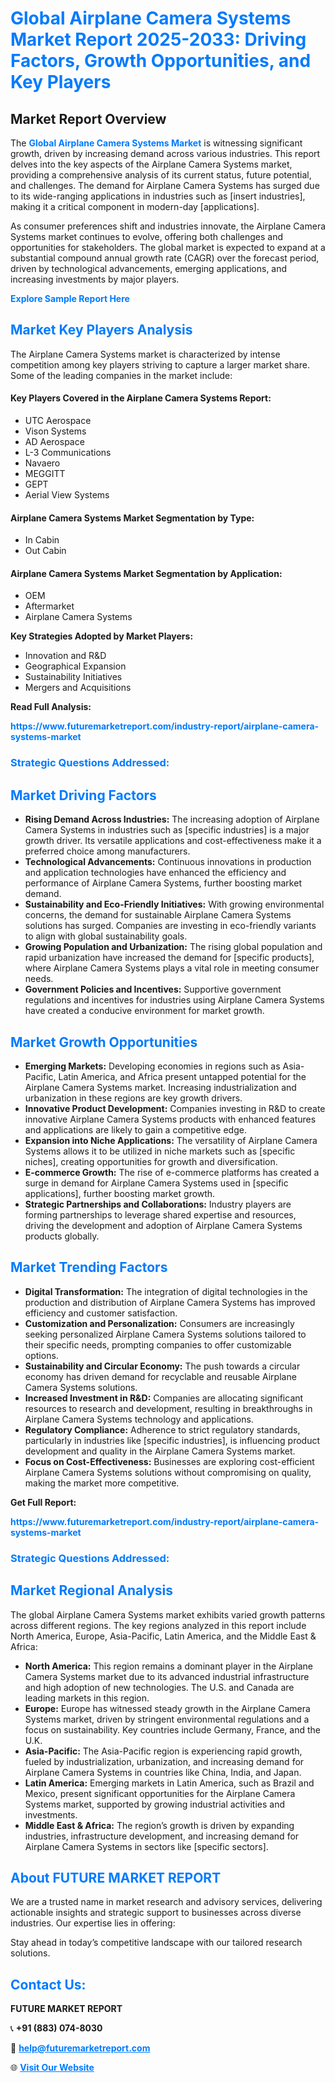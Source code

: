 <h1 style="color: #007BFF;">Global Airplane Camera Systems Market Report 2025-2033: Driving Factors, Growth Opportunities, and Key Players</h1>

<section id="overview">
<h2>Market Report Overview</h2>
<p>The <a href="https://www.futuremarketreport.com/industry-report/airplane-camera-systems-market" style="color: #007BFF; text-decoration: none;"><strong>Global Airplane Camera Systems Market</strong></a> is witnessing significant growth, driven by increasing demand across various industries. This report delves into the key aspects of the Airplane Camera Systems market, providing a comprehensive analysis of its current status, future potential, and challenges. The demand for Airplane Camera Systems has surged due to its wide-ranging applications in industries such as [insert industries], making it a critical component in modern-day [applications].</p>
<p>As consumer preferences shift and industries innovate, the Airplane Camera Systems market continues to evolve, offering both challenges and opportunities for stakeholders. The global market is expected to expand at a substantial compound annual growth rate (CAGR) over the forecast period, driven by technological advancements, emerging applications, and increasing investments by major players.</p>
</section>

<section id="overview">
<p><a href="https://www.futuremarketreport.com/request-sample/reportId=126368" style="color: #007BFF; text-decoration: none;"><strong>Explore Sample Report Here</strong></a></p>
</section>

<section id="key-players">
<h2 style="color: #007BFF;">Market Key Players Analysis</h2>
<p>The Airplane Camera Systems market is characterized by intense competition among key players striving to capture a larger market share. Some of the leading companies in the market include:</p>
<h4>Key Players Covered in the Airplane Camera Systems Report:</h4>
<ul><li>UTC Aerospace</li><li>Vison Systems</li><li>AD Aerospace</li><li>L-3 Communications</li><li>Navaero</li><li>MEGGITT</li><li>GEPT</li><li>Aerial View Systems</li></ul>
<h4>Airplane Camera Systems Market Segmentation by Type:</h4>
<ul><li>In Cabin</li><li>Out Cabin</li></ul>

<h4>Airplane Camera Systems Market Segmentation by Application:</h4>
<ul><li>OEM</li><li>Aftermarket</li><li>Airplane Camera Systems</li></ul>
<p><strong>Key Strategies Adopted by Market Players:</strong></p>
<ul>
<li>Innovation and R&D</li>
<li>Geographical Expansion</li>
<li>Sustainability Initiatives</li>
<li>Mergers and Acquisitions</li>
</ul>
</section>

<section>
<p><strong>Read Full Analysis: </strong></p><a href="https://www.futuremarketreport.com/industry-report/airplane-camera-systems-market" style="color: #007BFF; text-decoration: none;"><strong>https://www.futuremarketreport.com/industry-report/airplane-camera-systems-market</strong></a>
<h3 style="color: #007BFF;">Strategic Questions Addressed:</h3>
</section>

<section id="driving-factors">
<h2 style="color: #007BFF;">Market Driving Factors</h2>
<ul>
<li><strong>Rising Demand Across Industries:</strong> The increasing adoption of Airplane Camera Systems in industries such as [specific industries] is a major growth driver. Its versatile applications and cost-effectiveness make it a preferred choice among manufacturers.</li>
<li><strong>Technological Advancements:</strong> Continuous innovations in production and application technologies have enhanced the efficiency and performance of Airplane Camera Systems, further boosting market demand.</li>
<li><strong>Sustainability and Eco-Friendly Initiatives:</strong> With growing environmental concerns, the demand for sustainable Airplane Camera Systems solutions has surged. Companies are investing in eco-friendly variants to align with global sustainability goals.</li>
<li><strong>Growing Population and Urbanization:</strong> The rising global population and rapid urbanization have increased the demand for [specific products], where Airplane Camera Systems plays a vital role in meeting consumer needs.</li>
<li><strong>Government Policies and Incentives:</strong> Supportive government regulations and incentives for industries using Airplane Camera Systems have created a conducive environment for market growth.</li>
</ul>
</section>

<section id="growth-opportunities">
<h2 style="color: #007BFF;">Market Growth Opportunities</h2>
<ul>
<li><strong>Emerging Markets:</strong> Developing economies in regions such as Asia-Pacific, Latin America, and Africa present untapped potential for the Airplane Camera Systems market. Increasing industrialization and urbanization in these regions are key growth drivers.</li>
<li><strong>Innovative Product Development:</strong> Companies investing in R&D to create innovative Airplane Camera Systems products with enhanced features and applications are likely to gain a competitive edge.</li>
<li><strong>Expansion into Niche Applications:</strong> The versatility of Airplane Camera Systems allows it to be utilized in niche markets such as [specific niches], creating opportunities for growth and diversification.</li>
<li><strong>E-commerce Growth:</strong> The rise of e-commerce platforms has created a surge in demand for Airplane Camera Systems used in [specific applications], further boosting market growth.</li>
<li><strong>Strategic Partnerships and Collaborations:</strong> Industry players are forming partnerships to leverage shared expertise and resources, driving the development and adoption of Airplane Camera Systems products globally.</li>
</ul>
</section>

<section id="trending-factors">
<h2 style="color: #007BFF;">Market Trending Factors</h2>
<ul>
<li><strong>Digital Transformation:</strong> The integration of digital technologies in the production and distribution of Airplane Camera Systems has improved efficiency and customer satisfaction.</li>
<li><strong>Customization and Personalization:</strong> Consumers are increasingly seeking personalized Airplane Camera Systems solutions tailored to their specific needs, prompting companies to offer customizable options.</li>
<li><strong>Sustainability and Circular Economy:</strong> The push towards a circular economy has driven demand for recyclable and reusable Airplane Camera Systems solutions.</li>
<li><strong>Increased Investment in R&D:</strong> Companies are allocating significant resources to research and development, resulting in breakthroughs in Airplane Camera Systems technology and applications.</li>
<li><strong>Regulatory Compliance:</strong> Adherence to strict regulatory standards, particularly in industries like [specific industries], is influencing product development and quality in the Airplane Camera Systems market.</li>
<li><strong>Focus on Cost-Effectiveness:</strong> Businesses are exploring cost-efficient Airplane Camera Systems solutions without compromising on quality, making the market more competitive.</li>
</ul>
</section>

<section>
<p><strong>Get Full Report: </strong></p><a href="https://www.futuremarketreport.com/industry-report/airplane-camera-systems-market" style="color: #007BFF; text-decoration: none;"><strong>https://www.futuremarketreport.com/industry-report/airplane-camera-systems-market</strong></a>
<h3 style="color: #007BFF;">Strategic Questions Addressed:</h3>
</section>


<section id="regional-analysis">
<h2 style="color: #007BFF;">Market Regional Analysis</h2>
<p>The global Airplane Camera Systems market exhibits varied growth patterns across different regions. The key regions analyzed in this report include North America, Europe, Asia-Pacific, Latin America, and the Middle East & Africa:</p>
<ul>
<li><strong>North America:</strong> This region remains a dominant player in the Airplane Camera Systems market due to its advanced industrial infrastructure and high adoption of new technologies. The U.S. and Canada are leading markets in this region.</li>
<li><strong>Europe:</strong> Europe has witnessed steady growth in the Airplane Camera Systems market, driven by stringent environmental regulations and a focus on sustainability. Key countries include Germany, France, and the U.K.</li>
<li><strong>Asia-Pacific:</strong> The Asia-Pacific region is experiencing rapid growth, fueled by industrialization, urbanization, and increasing demand for Airplane Camera Systems in countries like China, India, and Japan.</li>
<li><strong>Latin America:</strong> Emerging markets in Latin America, such as Brazil and Mexico, present significant opportunities for the Airplane Camera Systems market, supported by growing industrial activities and investments.</li>
<li><strong>Middle East & Africa:</strong> The region’s growth is driven by expanding industries, infrastructure development, and increasing demand for Airplane Camera Systems in sectors like [specific sectors].</li>
</ul>
</section>

<footer>
<h2 style="color: #007BFF;">About FUTURE MARKET REPORT</h2>
<p>We are a trusted name in market research and advisory services, delivering actionable insights and strategic support to businesses across diverse industries. Our expertise lies in offering:</p>

<p>Stay ahead in today’s competitive landscape with our tailored research solutions.</p>

<h2 style="color: #007BFF;">Contact Us:</h2>
<p><strong>FUTURE MARKET REPORT</strong></p>
<p>📞 <strong>+91 (883) 074-8030</strong></p>
<p>📧 <strong><a href="mailto:help@futuremarketreport.com" style="color: #007BFF;">help@futuremarketreport.com</a></strong></p>
<p>🌐 <strong><a href="https://www.futuremarketreport.com/" style="color: #007BFF;">Visit Our Website</a></strong></p>
</footer>